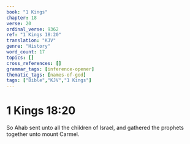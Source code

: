 ```yaml
---
book: "1 Kings"
chapter: 18
verse: 20
ordinal_verse: 9362
ref: "1 Kings 18:20"
translation: "KJV"
genre: "History"
word_count: 17
topics: []
cross_references: []
grammar_tags: [inference-opener]
thematic_tags: [names-of-god]
tags: ["Bible","KJV","1 Kings"]
---
```


# 1 Kings 18:20

So Ahab sent unto all the children of Israel, and gathered the prophets together unto mount Carmel.
